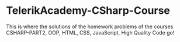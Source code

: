 # TelerikAcademy-CSharp-Course
This is where the solutions of the homework problems of the courses CSHARP-PART2, OOP, HTML, CSS, JavaScript, High Quality Code go!
